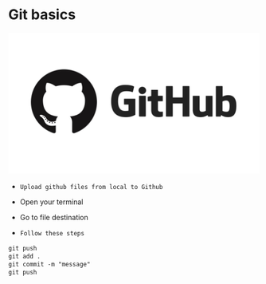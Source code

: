 # Git basics

![1a.jpeg](./Images/1a.jpeg)

- `Upload github files from local to Github`
- Open your terminal
- Go to file destination

- `Follow these steps`


```
git push
git add .
git commit -m "message"
git push
```

